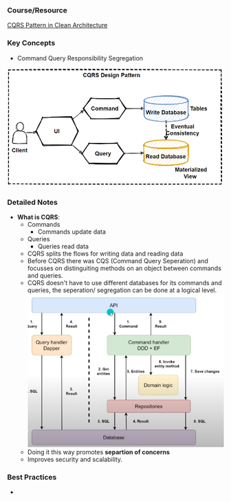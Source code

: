### **Course/Resource**  
[CQRS Pattern in Clean Architecture](https://www.youtube.com/watch?v=85YbMEb1qkQ)

### **Key Concepts**
- Command Query Responsibility Segregation

![CQRS Diagram](image.png)

### **Detailed Notes**
- **What is CQRS**:
  - Commands
    - Commands update data
  - Queries
    - Queries read data
  - CQRS splits the flows for writing data and reading data
  - Before CQRS there was CQS (Command Query Seperation) and focusses on distinguiting methods on an object between commands and queries. 
  - CQRS doesn't have to use different databases for its commands and queries, the seperation/ segregation can be done at a logical level.
  ![alt text](image-1.png)
  - Doing it this way promotes **separtion of concerns**
  - Improves security and scalability.

  
### Best Practices
- 